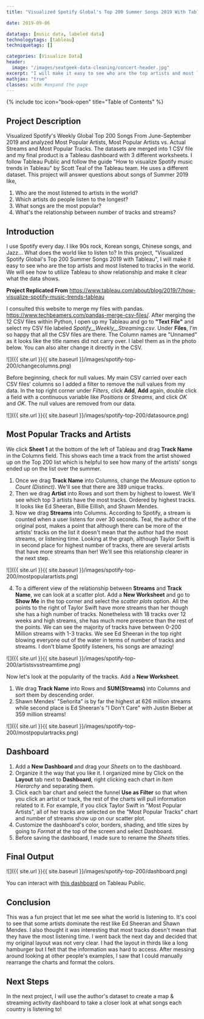 ```yaml
---
title: "Visualized Spotify Global's Top 200 Summer Songs 2019 With Tableau"

date: 2019-09-06

datatags: [music data, labeled data]
technologytags: [tableau]
techniquetags: []

categories: [Visualize Data]
header:
  image: "/images/seatgeek-data-cleaning/concert-header.jpg"
excerpt: "I will make it easy to see who are the top artists and most listened to tracks in the world..."
mathjax: "true"
classes: wide #expand the page
---
```

{% include toc icon="book-open" title="Table of Contents" %}<br/>



## Project Description
Visualized Spotify's Weekly Global Top 200 Songs From June-September 2019 and analyzed Most Popular Artists, Most Popular Artists vs. Actual Streams and Most Popular Tracks. The datasets are merged into 1 CSV file and my final product is a Tableau dashboard with 3 different worksheets. I follow Tableau Public and follow the guide "How to visualize Spotify music trends in Tableau" by Scott Teal of the Tableau team. He uses a different dataset. This project will answer questions about songs of Summer 2019 like,

1. Who are the most listened to artists in the world?
2. Which artists do people listen to the longest?
3. What songs are the most popular?
4. What's the relationship between number of tracks and streams?

## Introduction
I use Spotify every day. I like 90s rock, Korean songs, Chinese songs, and Jazz... What does the world like to listen to? In this project, "Visualized Spotify Global's Top 200 Summer Songs 2019 with Tableau", I will make it easy to see who are the top artists and most listened to tracks in the world. We will see how to utilize Tableau to show relationship and make it clear what the data shows.

**Project Replicated From**
<https://www.tableau.com/about/blog/2019/7/how-visualize-spotify-music-trends-tableau>

I consulted this website to merge my files with pandas. <https://www.techbeamers.com/pandas-merge-csv-files/>. After merging the 12 CSV files within Python, I open up my Tableau and go to **"Text File"** and select my CSV file labeled *Spotify__Weekly__Streaming.csv*.  Under **Files**, I'm so happy that all the CSV files are there. The Column names are "Unnamed" as it looks like the title names did not carry over. I label them as in the photo below. You can also alter change it directly in the CSV.

![]({{ site.url }}{{ site.baseurl }}/images/spotify-top-200/changecolumns.png)


Before beginning, check for null values. My main CSV carried over each CSV files' columns so I added a filter to remove the null values from my data. In the top right corner under *Filters*, click **Add**, **Add** again, double click a field with a continuous variable like *Positions* or *Streams*, and click *OK* and *OK*. The null values are removed from our data.

![]({{ site.url }}{{ site.baseurl }}/images/spotify-top-200/datasource.png)


## Most Popular Tracks and Artists
We click **Sheet 1** at the bottom of the left of Tableau and drag **Track Name** in the Columns field. This shows each time a track from the artist showed up on the Top 200 list which is helpful to see how many of the artists' songs ended up on the list over the summer.

1. Once we drag **Track Name** into Columns, change the *Measure* option to *Count (Distinct)*. We'll see that there are 389 unique tracks.
2. Then we drag **Artist** into Rows and sort them by highest to lowest. We'll see which top 3 artists have the most tracks. Ordered by highest tracks. It looks like Ed Sheeran, Billie Eillish, and Shawn Mendes.
3. Now we drag **Streams** into Columns. According to Spotify, a stream is counted when a user listens for over 30 seconds. Teal, the author of the original post, makes a point that although there can be more of the artists' tracks on the list it doesn't mean that the author had the most streams, or listening time. Looking at the graph, although Taylor Swift is in second place for highest number of tracks, there are several artists that have more streams than her! We'll see this relationship clearer in the next step.

![]({{ site.url }}{{ site.baseurl }}/images/spotify-top-200/mostpopularartists.png)


4. To a different view of the relationship between **Streams** and **Track Name**, we can look at a scatter plot. Add a **New Worksheet** and go to **Show Me** in the top corner and select the *scatter plots* option. All the points to the right of Taylor Swift have more streams than her though she has a high number of tracks. Nonetheless with 18 tracks over 12 weeks and high streams, she has much more presence than the rest of the points. We can see the majority of tracks have between 0-200 Million streams with 1-3 tracks. We see Ed Sheeran in the top right blowing everyone out of the water in terms of number of tracks and streams. I don't blame Spotify listeners, his songs are amazing!

![]({{ site.url }}{{ site.baseurl }}/images/spotify-top-200/artistsvsstreamtime.png)


Now let's look at the popularity of the tracks. Add a **New Worksheet**.

1. We drag **Track Name** into Rows and **SUM(Streams)** into Columns and sort them by descending order.
2. Shawn Mendes' "Señorita" is by far the highest at 626 million streams while second place is Ed Sheeran's "I Don't Care" with Justin Bieber at 359 million streams!

![]({{ site.url }}{{ site.baseurl }}/images/spotify-top-200/mostpopulartracks.png)


## Dashboard
1. Add a **New Dashboard** and drag your *Sheets* on to the dashboard.
2. Organize it the way that you like it. I organized mine by Click on the **Layout** tab next to **Dashboard**, right clicking each chart in *Item Hierarchy* and separating them.
3. Click each bar chart and select the funnel **Use as Filter** so that when you click an artist or track, the rest of the charts will pull information related to it. For example, if you click Taylor Swift in "Most Popular Artists", all of her tracks are selected on the "Most Popular Tracks" chart and number of streams show up on our scatter plot.
4. Customize the dashboard's color, borders, shading, and title sizes by going to *Format* at the top of the screen and select Dashboard.
5. Before saving the dashboard, I made sure to rename the *Sheets* titles. 

## Final Output
![]({{ site.url }}{{ site.baseurl }}/images/spotify-top-200/dashboard.png)


You can interact with [this dashboard](https://public.tableau.com/profile/christopher.chung1603#!/vizhome/VisualizedSpotifyGlobalsTop200SummerSongs2019withTableau/SummerSongs2019Dashboard) on Tableau Public.

## Conclusion
This was a fun project that let me see what the world is listening to. It's cool to see that some artists dominate the rest like Ed Sheeran and Shawn Mendes. I also thought it was interesting that most tracks doesn't mean that they have the most listening time. I went back the next day and decided that my original layout was not very clear. I had the layout in thirds like a long hamburger but I felt that the information was hard to access. After messing around looking at other people's examples, I saw that I could manually rearrange the charts and format the colors.

## Next Steps
In the next project, I will use the author's dataset to create a map & streaming activity dashboard to take a closer look at what songs each country is listening to!
